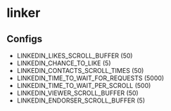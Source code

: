 # linker

## Configs

* LINKEDIN_LIKES_SCROLL_BUFFER (50)
* LINKEDIN_CHANCE_TO_LIKE (5)
* LINKEDIN_CONTACTS_SCROLL_TIMES (50)
* LINKEDIN_TIME_TO_WAIT_FOR_REQUESTS (5000)
* LINKEDIN_TIME_TO_WAIT_PER_SCROLL (500)
* LINKEDIN_VIEWER_SCROLL_BUFFER (50)
* LINKEDIN_ENDORSER_SCROLL_BUFFER (5)